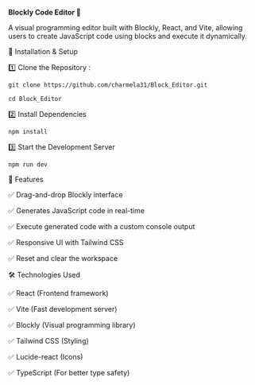 **Blockly Code Editor 🚀**

A visual programming editor built with Blockly, React, and Vite, allowing users to create JavaScript code using blocks and execute it dynamically.



🚀 Installation & Setup

1️⃣ Clone the Repository : 

    git clone https://github.com/charmela31/Block_Editor.git

    cd Block_Editor
    

2️⃣ Install Dependencies

    npm install

3️⃣ Start the Development Server

    npm run dev



📌 Features

✅ Drag-and-drop Blockly interface

✅ Generates JavaScript code in real-time

✅ Execute generated code with a custom console output

✅ Responsive UI with Tailwind CSS

✅ Reset and clear the workspace



🛠️ Technologies Used

✅ React (Frontend framework)

✅ Vite (Fast development server)

✅ Blockly (Visual programming library)

✅ Tailwind CSS (Styling)

✅ Lucide-react (Icons)

✅ TypeScript (For better type safety)

